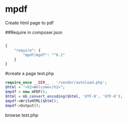 # mpdf
Create html page to pdf

##Require in composer.json
```php

{
    "require": {
        "mpdf/mpdf": "^6.1"
    }
}
```

#create a page test.php
```php
require_once __DIR__ . '/vendor/autoload.php';
$html = "<h2>Welcome</h2>";
$mpdf = new mPDF();
$html = mb_convert_encoding($html, 'UTF-8', 'UTF-8');
$mpdf->WriteHTML($html);
$mpdf->Output();
```

browse test.php
